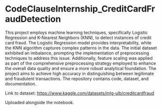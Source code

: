 # CodeClauseInternship_CreditCardFraudDetection

This project employs machine learning techniques, specifically Logistic Regression and K-Nearest Neighbors (KNN), to detect instances of credit card fraud. The Logistic Regression model provides interpretability, while the KNN algorithm 
captures complex patterns in the data. 
The initial dataset exhibited an imbalance, prompting the implementation of preprocessing techniques to address this issue. 
Additionally, feature scaling was applied as part of the comprehensive preprocessing strategy employed to enhance the overall data quality and ensure a more robust analytical foundation.
The project aims to achieve high accuracy in distinguishing between legitimate and fraudulent transactions. 
The repository contains code, dataset, and documentation.

Link to dataset: https://www.kaggle.com/datasets/mlg-ulb/creditcardfraud

Uploaded alongside the notebook.
